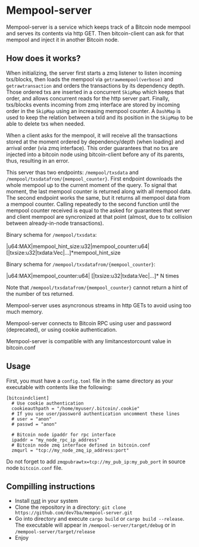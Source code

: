 Mempool-server
==============

Mempool-server is a service which keeps track of a Bitcoin node mempool and serves its contents via http GET. Then bitcoin-client can ask for that mempool and inject it in another Bitcoin node.

How does it works?
------------------

When initializing, the server first starts a zmq listener to listen incoming txs/blocks, then loads the mempool via  `getrawmempool(verbose)` and  `getrawtransaction` and orders the transactions by its dependency depth. Those ordered txs are inserted in a concurrent `SkipMap` which keeps that order, and allows concurrent reads for the http server part. Finally, txs/blocks events incoming from zmq interface are stored by incoming order in the `SkipMap` using an increasing mempool counter. A `DashMap` is used to keep the relation between a txId and its position in the `SkipMap` to be able to delete txs when needed.

When a client asks for the mempool, it will receive all the transactions stored at the moment ordered by dependency/depth (when loading) and arrival order (via zmq interface). This order guarantees that no txs are injected into a bitcoin node using bitcoin-client before any of its parents, thus, resulting in an error.

This server thas two endpoints: `/mempool/txsdata` and `/mempool/txsdatafrom/{mempool_counter}`. First endpoint downloads the whole mempool up to the current moment of the query. To signal that moment, the last mempool counter is returned along with all mempool data. The second endpoint works the same, but it returns all mempool data from a mempool counter. Calling repeatedly to the second function until the mempool counter received is equal to the asked for guarantees that server and client mempool are syncronized at that point (almost, due to tx collision between already-in-node transactions).

Binary schema for `/mempool/txsdata`:

|u64:MAX|mempool_hint_size:u32|mempool_counter:u64| [|txsize:u32|txdata:Vec<u8>|...]*mempool_hint_size

Binary schema for `/mempool/txsdatafrom/{mempool_counter}`:

|u64:MAX|mempool_counter:u64| [|txsize:u32|txdata:Vec<u8>|...]* N times

Note that `/mempool/txsdatafrom/{mempool_counter}` cannot return a hint of the number of txs returned.

Mempool-server uses asyncronous streams in http GETs to avoid using too much memory.

Mempool-server connects to Bitcoin RPC using user and password (deprecated), or using cookie authentication.

Mempool-server is compatible with any limitancestorcount value in bitcoin.conf

Usage
-----

First, you must have a `config.toml` file in the same directory as your executable with contents like the following:
```
[bitcoindclient]
  # Use cookie authentication
  cookieauthpath = "/home/myuser/.bitcoin/.cookie"
  # If you use user/password authentication uncomment these lines
  # user = "anon"
  # passwd = "anon"

  # Bitcoin node ipaddr for rpc interface
  ipaddr = "my_node_rpc_ip_address"
  # Bitcoin node zmq interface defined in bitcoin.conf
  zmqurl = "tcp://my_node_zmq_ip_address:port"
```
Do not forget to add ``zmqpubrawtx=tcp://my_pub_ip:my_pub_port`` in source node `bitcoin.conf` file. 

Compilling instructions
-----------------------

- Install [rust](https://rustup.rs/) in your system
- Clone the repository in a directory: `git clone https://github.com/dev7ba/mempool-server.git`
- Go into directory and execute `cargo build` or `cargo build --release`. The executable will appear in `/mempool-server/target/debug` or in `/mempool-server/target/release`
- Enjoy
```
